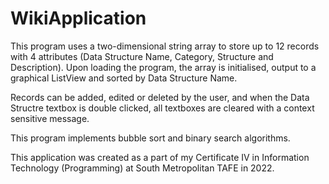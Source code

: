 # WikiApplication

This program uses a two-dimensional string array to store up to 12 records with 4 attributes (Data Structure Name, Category, Structure and Description). Upon loading the program, the array is initialised, output to a graphical ListView and sorted by Data Structure Name.

Records can be added, edited or deleted by the user, and when the Data Structre textbox is double clicked, all textboxes are cleared with a context sensitive message.

This program implements bubble sort and binary search algorithms.

This application was created as a part of my Certificate IV in Information Technology (Programming) at South Metropolitan TAFE in 2022.
